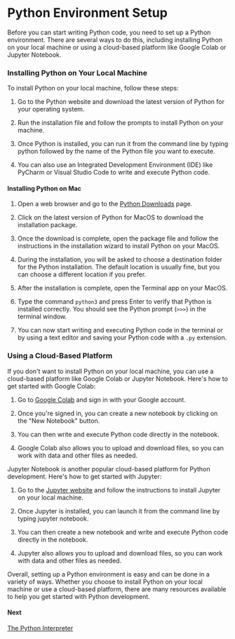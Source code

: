 # Python Environment Setup

Before you can start writing Python code, you need to set up a Python environment. There are several ways to do this, including installing Python on your local machine or using a cloud-based platform like Google Colab or Jupyter Notebook.

### Installing Python on Your Local Machine

To install Python on your local machine, follow these steps:

1. Go to the Python website and download the latest version of Python for your operating system.

2. Run the installation file and follow the prompts to install Python on your machine.

3. Once Python is installed, you can run it from the command line by typing python followed by the name of the Python file you want to execute.

4. You can also use an Integrated Development Environment (IDE) like PyCharm or Visual Studio Code to write and execute Python code.

#### Installing Python on Mac

1. Open a web browser and go to the [Python Downloads](https://www.python.org/downloads/) page.

2. Click on the latest version of Python for MacOS to download the installation package.

3. Once the download is complete, open the package file and follow the instructions in the installation wizard to install Python on your MacOS.

4. During the installation, you will be asked to choose a destination folder for the Python installation. The default location is usually fine, but you can choose a different location if you prefer.

5. After the installation is complete, open the Terminal app on your MacOS.

6. Type the command `python3` and press Enter to verify that Python is installed correctly. You should see the Python prompt (`>>>`) in the terminal window.

7. You can now start writing and executing Python code in the terminal or by using a text editor and saving your Python code with a `.py` extension.

### Using a Cloud-Based Platform

If you don't want to install Python on your local machine, you can use a cloud-based platform like Google Colab or Jupyter Notebook. Here's how to get started with Google Colab:

1. Go to [Google Colab](https://colab.research.google.com/) and sign in with your Google account.

2. Once you're signed in, you can create a new notebook by clicking on the "New Notebook" button.

3. You can then write and execute Python code directly in the notebook.

4. Google Colab also allows you to upload and download files, so you can work with data and other files as needed.

Jupyter Notebook is another popular cloud-based platform for Python development. Here's how to get started with Jupyter:

1. Go to the [Jupyter website](https://jupyter.org/install) and follow the instructions to install Jupyter on your local machine.

2. Once Jupyter is installed, you can launch it from the command line by typing jupyter notebook.

3. You can then create a new notebook and write and execute Python code directly in the notebook.

4. Jupyter also allows you to upload and download files, so you can work with data and other files as needed.

Overall, setting up a Python environment is easy and can be done in a variety of ways. Whether you choose to install Python on your local machine or use a cloud-based platform, there are many resources available to help you get started with Python development.

#### Next

[The Python Interpreter](./03-PYTHON-INTERPRETER.md)
